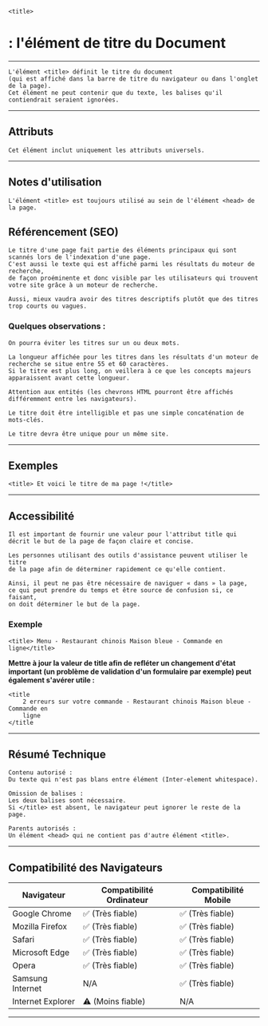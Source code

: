     <title> 
# **: l'élément de titre du Document**

---



    L'élément <title> définit le titre du document 
    (qui est affiché dans la barre de titre du navigateur ou dans l'onglet de la page). 
    Cet élément ne peut contenir que du texte, les balises qu'il contiendrait seraient ignorées.

---



## **Attributs**

    Cet élément inclut uniquement les attributs universels.

---


## **Notes d'utilisation**

    L'élément <title> est toujours utilisé au sein de l'élément <head> de la page.

## Référencement (SEO)

    Le titre d'une page fait partie des éléments principaux qui sont scannés lors de l'indexation d'une page. 
    C'est aussi le texte qui est affiché parmi les résultats du moteur de recherche, 
    de façon proéminente et donc visible par les utilisateurs qui trouvent votre site grâce à un moteur de recherche.

    Aussi, mieux vaudra avoir des titres descriptifs plutôt que des titres trop courts ou vagues.

### Quelques observations :

    On pourra éviter les titres sur un ou deux mots.

    La longueur affichée pour les titres dans les résultats d'un moteur de recherche se situe entre 55 et 60 caractères. 
    Si le titre est plus long, on veillera à ce que les concepts majeurs apparaissent avant cette longueur.

    Attention aux entités (les chevrons HTML pourront être affichés différemment entre les navigateurs).

    Le titre doit être intelligible et pas une simple concaténation de mots-clés.

    Le titre devra être unique pour un même site.

---



## **Exemples**

    <title> Et voici le titre de ma page !</title>

---



## **Accessibilité**

    Il est important de fournir une valeur pour l'attribut title qui décrit le but de la page de façon claire et concise.

    Les personnes utilisant des outils d'assistance peuvent utiliser le titre 
    de la page afin de déterminer rapidement ce qu'elle contient.

    Ainsi, il peut ne pas être nécessaire de naviguer « dans » la page, 
    ce qui peut prendre du temps et être source de confusion si, ce faisant, 
    on doit déterminer le but de la page.


### **Exemple**

    <title> Menu - Restaurant chinois Maison bleue - Commande en ligne</title>

**Mettre à jour la valeur de title afin de refléter un changement d'état important 
(un problème de validation d'un formulaire par exemple) 
peut également s'avérer utile :**

    <title
        2 erreurs sur votre commande - Restaurant chinois Maison bleue - Commande en
        ligne
    </title

---



## **Résumé Technique**

    Contenu autorisé : 
    Du texte qui n'est pas blans entre élément (Inter-element whitespace).

    Omission de balises : 
    Les deux balises sont nécessaire. 
    Si </title> est absent, le navigateur peut ignorer le reste de la page.

    Parents autorisés : 
    Un élément <head> qui ne contient pas d'autre élément <title>.

---



## **Compatibilité des Navigateurs**

| Navigateur          | Compatibilité Ordinateur | Compatibilité Mobile |
|---------------------|--------------------------|----------------------|
| Google Chrome       | ✅ (Très fiable)         | ✅ (Très fiable)     |
| Mozilla Firefox     | ✅ (Très fiable)         | ✅ (Très fiable)     |
| Safari              | ✅ (Très fiable)         | ✅ (Très fiable)     |
| Microsoft Edge      | ✅ (Très fiable)         | ✅ (Très fiable)     |
| Opera               | ✅ (Très fiable)         | ✅ (Très fiable)     |
| Samsung Internet    | N/A                      | ✅ (Très fiable)     |
| Internet Explorer   | ⚠️ (Moins fiable)        | N/A                  |

---